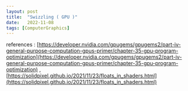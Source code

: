 ```yaml
---
layout: post
title:  "Swizzling ( GPU )"
date:   2022-11-08
tags: [ComputerGraphics]
---          
```

                 

                 
references : [https://developer.nvidia.com/gpugems/gpugems2/part-iv-general-purpose-computation-gpus-primer/chapter-35-gpu-program-optimization](https://developer.nvidia.com/gpugems/gpugems2/part-iv-general-purpose-computation-gpus-primer/chapter-35-gpu-program-optimization) , [https://solidpixel.github.io/2021/11/23/floats_in_shaders.html](https://solidpixel.github.io/2021/11/23/floats_in_shaders.html)        